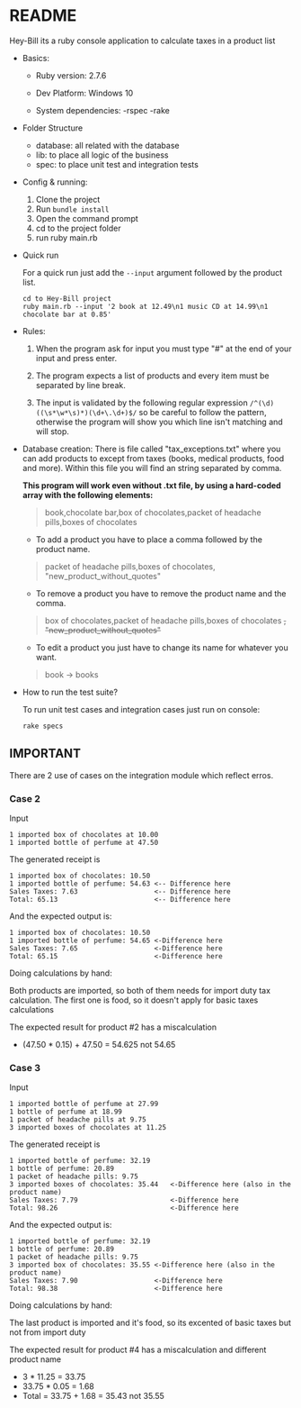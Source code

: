# README

Hey-Bill its a ruby console application to calculate taxes in a product list

* Basics:
    * Ruby version: 2.7.6
    * Dev Platform: Windows 10

    * System dependencies:
    -rspec
    -rake

* Folder Structure
    * database: all related with the database 
    * lib: to place all logic of the business 
    * spec: to place unit test and integration tests


* Config & running:
    1. Clone the project 
    2. Run `bundle install`
    3. Open the command prompt
    4. cd to the project folder
    5. run ruby main.rb

* Quick run

    For a quick run just add the `--input` argument followed by the product list.
    ```
    cd to Hey-Bill project
    ruby main.rb --input '2 book at 12.49\n1 music CD at 14.99\n1 chocolate bar at 0.85'
    ```


* Rules:
    1. When the program ask for input you must type "#" at the end of your input and press enter.

    2. The program expects a list of products and every item must be separated by line break.

    3. The input is validated by the following regular expression `/^(\d)((\s*\w*\s)*)(\d+\.\d+)$/` so be careful to follow the pattern, otherwise the program will show you which line isn't matching and will stop.

 
* Database creation:
There is file called "tax_exceptions.txt" where you can add products to except from taxes (books, medical products, food and more). Within this file you will find an string separated by comma.

    **This program will work even without .txt file, by using a hard-coded array with the following elements:**

    > book,chocolate bar,box of chocolates,packet of headache pills,boxes of chocolates
    - To add a product you have to place a comma followed by the product name.

    > packet of headache pills,boxes of chocolates, "new_product_without_quotes"

    - To remove a product you have to remove the product name and the comma.

    > box of chocolates,packet of headache pills,boxes of chocolates ~~, "new_product_without_quotes"~~

    - To edit a product you just have to change its name for whatever you want.

    >book -> books


* How to run the test suite?

    To run unit test cases and integration cases just run on console:

    `rake specs`


## IMPORTANT
There are 2 use of cases on the integration module which reflect erros.

### Case 2

Input 
```
1 imported box of chocolates at 10.00
1 imported bottle of perfume at 47.50
```

The generated receipt is

```
1 imported box of chocolates: 10.50
1 imported bottle of perfume: 54.63 <-- Difference here
Sales Taxes: 7.63                   <-- Difference here
Total: 65.13                        <-- Difference here
```

And the expected output is:

```
1 imported box of chocolates: 10.50
1 imported bottle of perfume: 54.65 <-Difference here
Sales Taxes: 7.65                   <-Difference here
Total: 65.15                        <-Difference here
```

Doing calculations by hand:

Both products are imported, so both of them needs for import duty tax calculation.
The first one is food, so it doesn't apply for basic taxes calculations

The expected result for product #2 has a miscalculation  
- (47.50 * 0.15) + 47.50 = 54.625 not 54.65

### Case 3

Input 
```
1 imported bottle of perfume at 27.99
1 bottle of perfume at 18.99
1 packet of headache pills at 9.75
3 imported boxes of chocolates at 11.25  
```

The generated receipt is

```
1 imported bottle of perfume: 32.19
1 bottle of perfume: 20.89
1 packet of headache pills: 9.75
3 imported boxes of chocolates: 35.44   <-Difference here (also in the product name)
Sales Taxes: 7.79                       <-Difference here
Total: 98.26                            <-Difference here
```

And the expected output is:

```
1 imported bottle of perfume: 32.19
1 bottle of perfume: 20.89
1 packet of headache pills: 9.75
3 imported box of chocolates: 35.55 <-Difference here (also in the product name)
Sales Taxes: 7.90                   <-Difference here
Total: 98.38                        <-Difference here
```

Doing calculations by hand:

The last product is imported and it's food, so its excented of basic taxes but not from import duty

The expected result for product #4 has a miscalculation and different product name
- 3 * 11.25    = 33.75 
- 33.75 * 0.05 = 1.68
- Total = 33.75 + 1.68 = 35.43 not 35.55